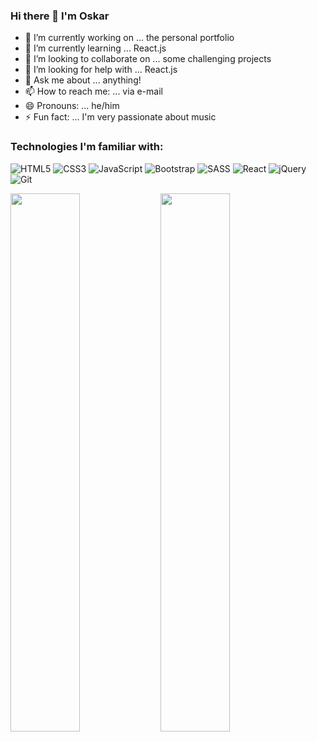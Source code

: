 ### Hi there 👋 I'm Oskar

- 🔭 I’m currently working on ... the personal portfolio
- 🌱 I’m currently learning ... React.js
- 👯 I’m looking to collaborate on ... some challenging projects
- 🤔 I’m looking for help with ... React.js
- 💬 Ask me about ... anything!
- 📫 How to reach me: ... via e-mail
- 😄 Pronouns: ... he/him
- ⚡ Fun fact: ... I'm very passionate about music


### Technologies I'm familiar with:


![HTML5](https://img.shields.io/badge/html5-%23E34F26.svg?style=for-the-badge&logo=html5&logoColor=white)
![CSS3](https://img.shields.io/badge/css3-%231572B6.svg?style=for-the-badge&logo=css3&logoColor=white)
![JavaScript](https://img.shields.io/badge/javascript-%23323330.svg?style=for-the-badge&logo=javascript&logoColor=%23F7DF1E)
![Bootstrap](https://img.shields.io/badge/bootstrap-%23563D7C.svg?style=for-the-badge&logo=bootstrap&logoColor=white)
![SASS](https://img.shields.io/badge/SASS-hotpink.svg?style=for-the-badge&logo=SASS&logoColor=white)
![React](https://img.shields.io/badge/react-%2320232a.svg?style=for-the-badge&logo=react&logoColor=%2361DAFB)
![jQuery](https://img.shields.io/badge/jquery-%230769AD.svg?style=for-the-badge&logo=jquery&logoColor=white)
![Git](https://img.shields.io/badge/git-%23F05033.svg?style=for-the-badge&logo=git&logoColor=white)


<img align="left" width="47%" src="https://github-readme-stats.vercel.app/api?username=toocozzy&show_icons=true&hide=contribs&custom_title=My Stats&theme=tokyonight"/>
<img align="left" width="47%" src="https://github-readme-stats.vercel.app/api/top-langs/?username=toocozzy&layout=compact&card_width=430px&theme=tokyonight"/>


<!--
**toocozzy/toocozzy** is a ✨ _special_ ✨ repository because its `README.md` (this file) appears on your GitHub profile.

Here are some ideas to get you started:

- 🔭 I’m currently working on ...
- 🌱 I’m currently learning ...
- 👯 I’m looking to collaborate on ...
- 🤔 I’m looking for help with ...
- 💬 Ask me about ...
- 📫 How to reach me: ...
- 😄 Pronouns: ...
- ⚡ Fun fact: ...


https://github.com/Ileriayo/markdown-badges
https://github.com/anuraghazra/github-readme-stats
-->
